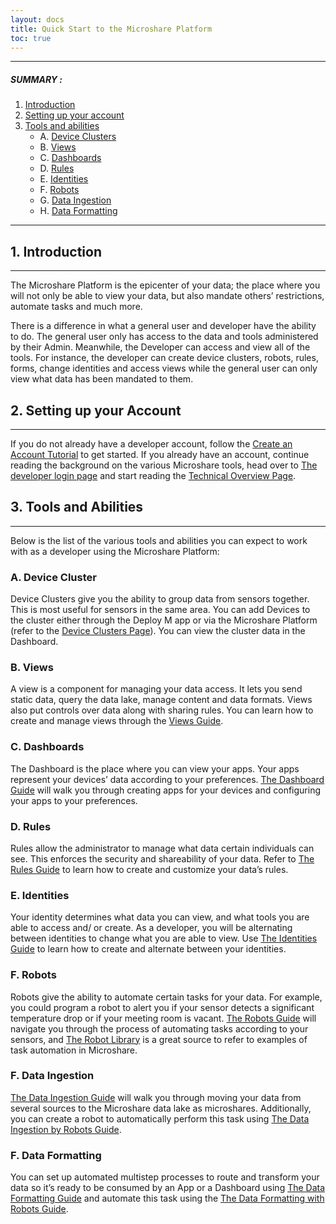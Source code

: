 ```yaml
---
layout: docs
title: Quick Start to the Microshare Platform
toc: true
---
```



---------------------------------------

##### SUMMARY : 

1. [Introduction](./#1-introduction)
2. [Setting up your account](./#2-setting-up-your-account)
3. [Tools and abilities](./#3-tools-and-abilites)
    - A. [Device Clusters](./#a-device-clusters)
    - B. [Views](./#b-views)
    - C. [Dashboards](./#c-dashboards)
    - D. [Rules](./#c-rules)
    - E. [Identities](./#e-identities)
    - F. [Robots](./#f-robots)
    - G. [Data Ingestion](./#g-data-ingestion)
    - H. [Data Formatting](./#h-data-formatting) 

---------------------------------------


## 1. Introduction
---------------------------------------

The Microshare Platform is the epicenter of your data; the place where you will not only be able to view your data, but also mandate others’ restrictions, automate tasks and much more. 

There is a difference in what a general user and developer have the ability to do. The general user only has access to the data and tools administered by their Admin. Meanwhile, the Developer can access and view all of the tools. For instance, the developer can create device clusters, robots, rules, forms, change identities and access views while the general user can only view what data has been mandated to them. 



## 2. Setting up your Account
---------------------------------------

If you do not already have a developer account, follow the [Create an Account Tutorial](/docs/2/general-user/quick-start/create-an-account/) to get started. If you already have an account, continue reading the background on the various Microshare tools, head over to [The developer login page]( https://dapp.microshare.io/login?requestURL=%2F) and start reading the [Technical Overview Page](/docs/2/technical/quick-start/overview/).

## 3. Tools and Abilities
---------------------------------------
Below is the list of the various tools and abilities you can expect to work with as a developer using the Microshare Platform:

### A. Device Cluster

Device Clusters give you the ability to group data from sensors together. This is most useful for sensors in the same area. You can add Devices to the cluster either through the Deploy M app or via the Microshare Platform (refer to the [Device Clusters Page](/docs/2/technical/microshare-platform/device-cluster-guide/)). You can view the cluster data in the Dashboard. 

### B. Views

A view is a component for managing your data access. It lets you send static data, query the data lake, manage content and data formats. Views also put controls over data along with sharing rules. You can learn how to create and manage views through the [Views Guide](/docs/2/technical/microshare-platform/views-guide/).

### C. Dashboards

The Dashboard is the place where you can view your apps. Your apps represent your devices’ data according to your preferences. [The Dashboard Guide](/docs/2/technical/microshare-platform/dashboard-guide/) will walk you through creating apps for your devices and configuring your apps to your preferences. 

### D. Rules 

Rules allow the administrator to manage what data certain individuals can see. This enforces the security and shareability of your data. Refer to [The Rules Guide](/docs/2/technical/microshare-platform/rules-guide/) to learn how to create and customize your data’s rules.

### E. Identities

Your identity determines what data you can view, and what tools you are able to access and/ or create. As a developer, you will be alternating between identities to change what you are able to view. Use [The Identities Guide](/docs/2/technical/microshare-platform-advanced/identity-guide/) to learn how to create and alternate between your identities.

### F. Robots

Robots give the ability to automate certain tasks for your data. For example, you could program a robot to alert you if your sensor detects a significant temperature drop or if your meeting room is vacant. [The Robots Guide](/docs/2/technical/microshare-platform-advanced/robots-guide/) will navigate you through the process of automating tasks according to your sensors, and [The Robot Library](/docs/2/technical/microshare-platform-advanced/robots-library/) is a great source to refer to examples of task automation in Microshare.

### F. Data Ingestion

[The Data Ingestion Guide](/docs/2/technical/microshare-platform-advanced/data-ingestion-guide/) will walk you through moving your data from several sources to the Microshare data lake as microshares. Additionally, you can create a robot to automatically perform this task using [The Data Ingestion by Robots Guide](/docs/2/technical/microshare-platform-advanced/data-ingestion-by-robots/).

### F. Data Formatting

You can set up automated multistep processes to route and transform your data so it’s ready to be consumed by an App or a Dashboard using [The Data Formatting Guide](/docs/2/technical/microshare-platform-advanced/data-formatting/) and automate this task using the [The Data Formatting with Robots Guide](/docs/2/technical/microshare-platform-advanced/data-formatting-by-robots/).

